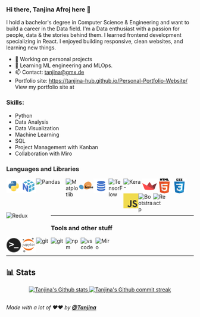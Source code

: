 ### Hi there, Tanjina Afroj here 👋
I hold a bachelor's degree in Computer Science & Engineering and want to build a career in the Data field.
I'm a Data enthusiast with a passion for people, data & the stories behind them.
I learned frontend development specializing in React.
I enjoyed building responsive, clean websites, and learning new things.
- :telescope: Working on personal projects
- :seedling: Learning ML engineering and MLOps.
- :mailbox: Contact: tanjina@gmx.de
- Portfolio site: https://tanjina-hub.github.io/Personal-Portfolio-Website/
View my portfolio site at <a target="_blank"> </a>

### Skills:

- Python
- Data Analysis
- Data Visualization
- Machine Learning
- SQL
- Project Management with Kanban
- Collaboration with Miro
  
### Languages and Libraries

<img align="left" alt="Python" width="40px" src="https://github.com/github/explore/raw/main/topics/python/python.png" />
<img align="left" alt="NumPy" width="40px" src="https://github.com/github/explore/raw/main/topics/numpy/numpy.png" />
<img align="left" alt="Pandas" width="80px" src="https://upload.wikimedia.org/wikipedia/commons/thumb/e/ed/Pandas_logo.svg/1024px-Pandas_logo.svg.png" />
<img align="left" alt="Matplotlib" width="35px" src="https://upload.wikimedia.org/wikipedia/commons/thumb/0/01/Created_with_Matplotlib-logo.svg/512px-Created_with_Matplotlib-logo.svg.png" />
<img align="left" alt="Scikit-Learn" width="40px" src="https://github.com/github/explore/raw/main/topics/scikit-learn/scikit-learn.png" />
<img align="left" alt="SQL" width="40px" src="https://github.com/github/explore/raw/main/topics/sql/sql.png" />
<img align="left" alt="TensorFlow" width="40px" src="https://upload.wikimedia.org/wikipedia/commons/thumb/1/11/TensorFlowLogo.svg/2560px-TensorFlowLogo.svg.png" />
<img align="left" alt="Keras" height="25px" width="50px" src="https://keras.io/img/logo.png" />
<img align="left" alt="Streamlit" width="40px" src="https://github.com/github/explore/raw/main/topics/streamlit/streamlit.png" />
<img align="left" alt="HTML5" width="40px" src="https://raw.githubusercontent.com/github/explore/80688e429a7d4ef2fca1e82350fe8e3517d3494d/topics/html/html.png" />
<img align="left" alt="CSS3" width="40px" src="https://raw.githubusercontent.com/github/explore/80688e429a7d4ef2fca1e82350fe8e3517d3494d/topics/css/css.png" />
<img align="left" alt="JS" width="40px" src="https://raw.githubusercontent.com/github/explore/80688e429a7d4ef2fca1e82350fe8e3517d3494d/topics/javascript/javascript.png" />
<img align="left" alt="Bootstrap" width="40px" src="https://www.vectorlogo.zone/logos/getbootstrap/getbootstrap-icon.svg" />
<img align="left" alt="React" width="40px" src="https://www.vectorlogo.zone/logos/reactjs/reactjs-icon.svg" />
<img align="left" alt="Redux"  src="https://raw.githubusercontent.com/prplx/svg-logos/master/svg/redux.svg" height="50" width="120"/>
<br />
<br />
<br />
<br />
<br />
<hr />

### Tools and other stuff
<img align="left" alt="Terminal" width="40" src="https://raw.githubusercontent.com/github/explore/80688e429a7d4ef2fca1e82350fe8e3517d3494d/topics/terminal/terminal.png" />
<img align="left" alt="jupyter notebook" height="40" src="https://raw.githubusercontent.com/github/explore/80688e429a7d4ef2fca1e82350fe8e3517d3494d/topics/jupyter-notebook/jupyter-notebook.png">
<img align="left" alt="git" width="40px" src="https://www.vectorlogo.zone/logos/git-scm/git-scm-icon.svg" />
<img align="left" alt="git" width="40px" src="https://www.vectorlogo.zone/logos/github/github-icon.svg" />
<img align="left" alt="npm" width="40px" src="https://www.vectorlogo.zone/logos/npmjs/npmjs-icon.svg" />
<img align="left" alt="vs code" width="40px" src="https://www.vectorlogo.zone/logos/visualstudio_code/visualstudio_code-icon.svg" />
<img align="left" alt="Miro" width="40" src="https://miro.com/favicon.ico" />
<br />
<br />
<hr />

## **📊 Stats**

<div align="center" style="text-align:center">
    <a href="#">
        <img width="49%" src="https://github-readme-stats.vercel.app/api?username=tanjina-hub&show_icons=true&theme=monokai&count_private=true"
            alt="Tanjina's Github stats">
    </a>
    <a href="#">
        <img width="49%" src="https://github-readme-streak-stats.herokuapp.com/?user=tanjina-hub&theme=monokai"
            alt="Tanjina's Github commit streak">
    </a>
</div>


<br />

_Made with a lot of ❤️❤️ by **[@Tanjina](https://github.com/tanjina-hub)**_
